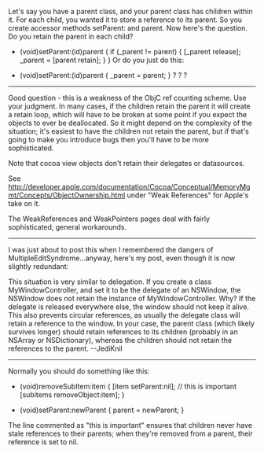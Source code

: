 Let's say you have a parent class, and your parent class has children within it. For each child, you wanted it to store a reference to its parent. So you create accessor methods     setParent: and     parent. Now here's the question. Do you retain the parent in each child?
    
- (void)setParent:(id)parent
{
  if (_parent != parent)
  {
    [_parent release];
    _parent = [parent retain];
  }
}
Or do you just do this:
    
- (void)setParent:(id)parent
{
  _parent = parent;
}
? ? ?

----

Good question - this is a weakness of the ObjC ref counting scheme.  Use your judgment.  In many cases, if the children retain the parent it will create a retain loop, which will have to be broken at some point if you expect the objects to ever be deallocated.  So it might depend on the complexity of the situation;  it's easiest to have the children not retain the parent, but if that's going to make you introduce bugs then you'll have to be more sophisticated.

Note that cocoa view objects don't retain their delegates or datasources.

See http://developer.apple.com/documentation/Cocoa/Conceptual/MemoryMgmt/Concepts/ObjectOwnership.html under "Weak References" for Apple's take on it.

The WeakReferences and WeakPointers pages deal with fairly sophisticated, general workarounds.

----
I was just about to post this when I remembered the dangers of MultipleEditSyndrome...anyway, here's my post, even though it is now slightly redundant:

This situation is very similar to delegation. If you create a class M<nowiki/>yWindowController, and set it to be the delegate of an NSWindow, the NSWindow does not retain the instance of M<nowiki/>yWindowController. Why? If the delegate is released everywhere else, the window should not keep it alive. This also prevents circular references, as usually the delegate class will retain a reference to the window. In your case, the parent class (which likely survives longer) should retain references to its children (probably in an NSArray or NSDictionary), whereas the children should not retain the references to the parent. --JediKnil

----

Normally you should do something like this:

    
- (void)removeSubItem:item {
    [item setParent:nil]; // this is important
    [subitems removeObject:item];
}

- (void)setParent:newParent {
    parent = newParent;
}


The line commented as "this is important" ensures that children never have stale references to their parents; when they're removed from a parent, their reference is set to nil.
